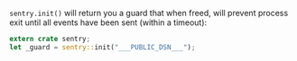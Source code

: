`sentry.init()` will return you a guard that when freed, will prevent process exit until all events have been sent (within a timeout):

```rust
extern crate sentry;
let _guard = sentry::init("___PUBLIC_DSN___");
```
